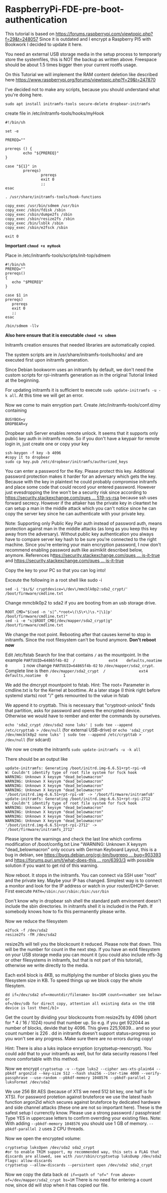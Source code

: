 # RaspberryPi-FDE-pre-boot-authentication

This tutorial is based on https://forums.raspberrypi.com/viewtopic.php?f=29&t=248057
Since it is outdated and I encrypt a Raspberry PI5 with Bookwork I decided to update it here.

You need an external USB storage media in the setup process to temporarly store the systemfiles, this is NOT the backup as written above. Freespace should be about 1.5 times bigger then your current rootfs usage.

On this Tutorial we will implement the RAM content deletion like described here https://www.raspberrypi.org/forums/viewtopic.php?f=29&t=247870

 I've decided not to make any scripts, because you should understand what you're doing here. 

`sudo apt install initramfs-tools secure-delete dropbear-initramfs`

 create file in /etc/initramfs-tools/hooks/myHook 

```
#!/bin/sh

set -e

PREREQ=""

prereqs () {
        echo "${PREREQ}"
}

case "${1}" in
        prereqs)
                prereqs
                exit 0
                ;;
esac

. /usr/share/initramfs-tools/hook-functions

copy_exec /usr/bin/sdmem /usr/bin
copy_exec /sbin/fdisk /sbin
copy_exec /sbin/dumpe2fs /sbin
copy_exec /sbin/resize2fs /sbin
copy_exec /bin/lsblk /sbin
copy_exec /sbin/e2fsck /sbin

exit 0
```

**Important `chmod +x myHook`**

Place in /etc/initramfs-tools/scripts/init-top/sdmem

```
#!/bin/sh
PREREQ=""
prereqs()
{
   echo "$PREREQ"
}

case $1 in
prereqs)
   prereqs
   exit 0
   ;;
esac

/bin/sdmem -llv
```

**Also here ensure that it is executable `chmod +x sdmem`**

Initramfs creation ensures that needed libraries are automatically copied.

The system scripts are in /usr/share/initramfs-tools/hooks/ and are executed first upon initramfs generation.

Since Debian bookworm uses an initramfs by default, we don't need the custom scripts for rpi-initramfs generation as in the original Tutorial linked at the beginning.

For updating initramfs it is sufficient to execute `sudo update-initramfs -u -k all`. At this time we will get an error.

Now we come to main enryption part. Create
/etc/initramfs-tools/conf.d/my containing 

```
BUSYBOX=y
DROPBEAR=y
```

Dropbear ssh Server enables remote unlock. It seems that it supports only public key auth in initramfs mode. So if you don't have a keypair for remote login in, just create one or copy your key 

```
ssh-keygen -f key -b 4096
#copy it to dropbear
sudo cp key.pub /etc/dropbear/initramfs/authorized_keys
```

You can enter a password for the Key. Please protect this key. Additional password protection makes it harder for an adversary which gets the key. Because with the key in plaintext he could probably compromise initramfs and place some code that could record your entered password. However just evesdropping the line won't be a security risk since according to [https://security.stackexchange.com/ques ... 519-vs-rsa](https://security.stackexchange.com/questions/90077/ssh-key-ed25519-vs-rsa) because ssh uses forward secrecy. However if the attaker has the private key in cleartext he can setup a man in the middle attack which you can't notice since he can copy the server key since he can authenticate with your private key. 

Note: Supporting only Public Key Pair auth instead of password auth, means protection against man in the middle attacks (as long as you keep this key away from the adversary). Without public key authentication you always have to compare server key hash to be sure you're connected to the right machine. Since you're entering your main encryption password, I now don't recommend enabling password auth like asimiklit described below, anymore. References h[ttps://security.stackexchange.com/ques ... is-it-true](https://security.stackexchange.com/questions/180230/ssh-key-based-login-is-not-vulenerable-to-mitm-attack-is-it-true) and [https://security.stackexchange.com/ques ... is-it-true](https://security.stackexchange.com/questions/180230/ssh-key-based-login-is-not-vulenerable-to-mitm-attack-is-it-true)

Copy the key to your PC so that you can log into!

Exceute the following in a root shell like sudo -i

`sed -i '$s/$/ cryptdevice=\/dev\/mmcblk0p2:sda2_crypt/' /boot/firmware/cmdline.txt`

Change mmcblk0p2 to sda2 if you are booting from an usb storage drive.

```
ROOT_CMD="$(sed -n 's|^.*root=\(\S\+\)\s.*|\1|p' /boot/firmware/cmdline.txt)"
sed -i -e "s|$ROOT_CMD|/dev/mapper/sda2_crypt|g" /boot/firmware/cmdline.txt
```
 We change the root point. Rebooting after that causes kernel to stop in initramfs. Since the root filesystem can't be found anymore. **Don't reboot now**

Edit /etc/fstab
Search for line that contains `/` as the mountpoint. In the example `PARTUUID=64865f4b-02  /               ext4    defaults,noatime  0       1`
now change `PARTUUID=64865f4b-02` to `/dev/mapper/sda2_crypt`. Complete line is then `/dev/mapper/sda2_crypt  /               ext4    defaults,noatime  0       1`

We add the dmcrypt mountpoint to fstab. Hint: The root= Parameter in cmdline.txt is for the Kernel at boottime. At a later stage (I think right before systemd starts) root "/" gets remounted to the value in fstab

We append it to crypttab. This is necessary that "cryptroot-unlock" finds that partition, asks for password and opens the encrypted device. Otherwise we would have to rember and enter the commands by ourselves. 

`echo 'sda2_crypt /dev/sda2 none luks' | sudo tee --append /etc/crypttab > /dev/null` (for external USB-drive)
or 
`echo 'sda2_crypt /dev/mmcblk0p2 none luks' | sudo tee --append /etc/crypttab > /dev/null` (for sdcard)

 We now we create the initramfs 
`sudo update-initramfs -u -k all`

There should be an output like

```
update-initramfs: Generating /boot/initrd.img-6.6.51+rpt-rpi-v8
W: Couldn't identify type of root file system for fsck hook
WARNING: Unknown X keysym "dead_belowmacron"
WARNING: Unknown X keysym "dead_belowmacron"
WARNING: Unknown X keysym "dead_belowmacron"
WARNING: Unknown X keysym "dead_belowmacron"
'/boot/initrd.img-6.6.51+rpt-rpi-v8' -> '/boot/firmware/initramfs8'
update-initramfs: Generating /boot/initrd.img-6.6.51+rpt-rpi-2712
W: Couldn't identify type of root file system for fsck hook
WARNING: Unknown X keysym "dead_belowmacron"
WARNING: Unknown X keysym "dead_belowmacron"
WARNING: Unknown X keysym "dead_belowmacron"
WARNING: Unknown X keysym "dead_belowmacron"
'/boot/initrd.img-6.6.51+rpt-rpi-2712' -> '/boot/firmware/initramfs_2712'
```

Please ignore the warnings and check the last line which confirms modification of /boot/config.txt
Line "WARNING: Unknown X keysym "dead_belowmacron" only occurs with German Keyboard Layout, this is a bug in debian, see [https://bugs.debian.org/cgi-bin/bugrepo ... bug=903393](https://bugs.debian.org/cgi-bin/bugreport.cgi?bug=903393) and [https://forums.puri.sm/t/what-does-this ... ron/6393/3](https://forums.puri.sm/t/what-does-this-mean-warning-unknown-x-keysym-dead-belowmacron/6393/3) with possible solution if you want to get rid of this warning.

Now reboot. It stops in the initramfs. You can connect via SSH user "root" and the private key. Maybe your IP has changed. Simplest way is to connect a monitor and look for the IP address or watch in your router/DHCP-Server.
First execute 
`PATH=/sbin:/usr/sbin:/bin:/usr/bin`

Don't know why in dropbear ssh shell the standard path enviroment doesn't include the sbin directories. In initramfs shell it is included in the Path. If somebody knows how to fix this permanently please write.

 Now we reduce the filesystem 

```
e2fsck -f /dev/sda2
resize2fs -fM /dev/sda2
```

resize2fs will tell you the blockcount it reduced. Please note that down. This will be the number for count in the next step.
If you have an ext4 filesystem on your USB storage media you can mount it (you could also include ntfs-3g or other filesystems in initramfs, but that is not part of this tutorial), otherwise we write directly to the media.

Each ext4 block is 4KB, so multiplying the number of blocks gives you the filesystem size in KB. To speed things up we block copy the whole filesytem. 

```
dd if=/dev/sda2 of=<mountdir/filename> bs=16M count=<number see below>
or
of=/dev/sdb for direct copy, attention all existing data on the USB device is lost then[/b]> 
```

Get the count by dividing your blockcounts from resize2fs by 4096 (short for * 4 / 16 / 1024) round that number up. So e.g. if you get 922044 as number of blocks, devide that by 4096. This gives 225,10839... and so your count number is 226 . dd in initramfs doesn't support status=progress so you won't see any progress. Make sure there are no errors during copy!

Hint: There is also a luks inplace enryption (cryptsetup-reencrypt). You could add that to your initramfs as well, but for data security reasons I feel more comfortable with this method.

Now we encrypt 
`cryptsetup -v --type luks2 --cipher aes-xts-plain64 --pbkdf argon2id --key-size 512 --hash sha256 --iter-time 4000 --verify-passphrase --use-random --pbkdf-memory 1048576 --pbkdf-parallel 2 luksFormat /dev/sda2`


We use 256 Bit AES (because of XTS we need 512 bit key, one half is for XTS). For password protetion against bruteforce we use the latest hash function argon2id which secures against bruteforce by dedicated hardware and side channel attacks (these one are not so important here). These is the safest setup I currenctly know. Please use a strong password / passphrase!
Type YES in uppercase letters to confirm overrding your existing files.
Note: With adding `--pbkdf-memory 1048576` you should use 1 GB of memory. `--pbkdf-parallel 2` uses 2 CPU threads. 

Now we open the encrypted volume:

```
cryptsetup luksOpen /dev/sda2 sda2_crypt
#or to enable TRIM support, my recommended way, this sets a FLAG that discards are allowed, see with /usr/sbin/cryptsetup luksDump /dev/sda2 Flags: allow-discards
cryptsetup --allow-discards --persistent open /dev/sda2 sda2_crypt
```

Now we copy the data back
`dd if=<path of "of=" from above> of=/dev/mapper/sda2_crypt bs=1M`
There is no need for entering a count now, since dd will stop when it has copied our file. 
